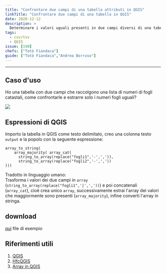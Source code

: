 ```yaml
---
title: "Confrontare due campi di una tabella attributi in QGIS"
linkTitle: "Confrontare due campi di una tabella in QGIS"
date: 2020-12-12
description: >
  Determinare i valori uguali presenti in due campi diversi di una tabella degli attributi usando le espressioni di QGIS.
tags:
  - csv/tsv
  - QGIS
issue: [190]
chefs: ["Totò Fiandaca"]
guide: ["Totò Fiandaca","Andrea Borruso"]
---
```


---

## Caso d'uso

Ho una tabella con due campi che raccolgono una lista di numeri di fogli catastali, come confrontarle e estrarre solo i numeri fogli uguali?

![](https://user-images.githubusercontent.com/7631137/135644652-eb6a065f-5861-47c8-8384-d9ce5b9413b7.png)

## Espressioni di QGIS

Importo la tabella in QGIS come testo delimitato, creo una colonna testo `output` e la popolo con la seguente espressione:

```
array_to_string(
    array_majority( array_cat(
      string_to_array(replace("fogli1",'-',',')),
      string_to_array(replace("fogli2",'-',','))
)))
```

Tradotto in linguaggio umano:<br>
Trasforma i valori dei due campi in `array` (`string_to_array(replace("fogli1",'|',','))`) e poi concatenali (`array_cat`), cioè crea unico `array`, successivamente estrai l'array dei valori che maggiormente sono presenti (`array_majority`), infine converti l'array in stringa.

## download

[qui](https://github.com/opendatasicilia/tansignari/files/7268411/test_qgis3.txt) file di esempio

## Riferimenti utili

1. [QGIS](https://www.qgis.org/it/site/)
2. [HfcQGIS ](https://hfcqgis.opendatasicilia.it/)
3. [Array in QGIS](https://hfcqgis.opendatasicilia.it/gr_funzioni/array/array_unico/)

